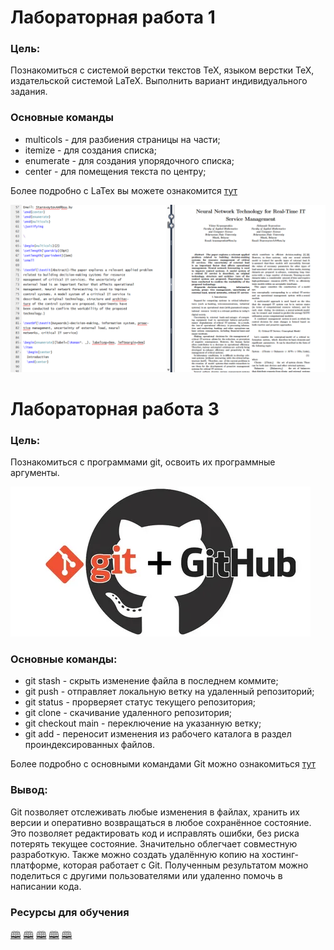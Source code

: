 ﻿# Лабораторная работа 1

### Цель: 
Познакомиться с системой верстки текстов TeX, языком верстки TeX, издательской системой LaTeX. Выполнить вариант индивидуального задания.


### Основные команды
- multicols - для разбиения страницы на части;
- itemize - для создания списка;
- enumerate - для создания упорядочного списка;
- center - для помещения текста по центру;

Более подробно с LaTex вы можете ознакомится [тут](https://www.overleaf.com/learn/latex/Learn_LaTeX_in_30_minutes)

![](lr1_image.png)

# Лабораторная работа 3

### Цель:
Познакомиться с программами git, освоить их программные аргументы.

![](git.png)

### Основные команды:
- git stash - скрыть изменение файла в последнем коммите;
- git push - отправляет локальную ветку на удаленный репозиторий;
- git status - прорверяет статус текущего репозитория;
- git clone - скачивание удаленного репозитория;
- git checkout main - переключение на указанную ветку;
- git add - переносит изменения из рабочего каталога в раздел проиндексированных файлов.


Более подробно с основными командами Git можно ознакомиться [тут](https://habr.com/ru/articles/587558/)




### Вывод:

Git позволяет отслеживать любые изменения в файлах, хранить их версии и оперативно возвращаться в любое сохранённое состояние. Это позволяет редактировать код и исправлять ошибки, без риска потерять текущее состояние.  Значительно облегчает совместную разработкую. Также можно создать удалённую копию на хостинг-платформе, которая работает с Git. Полученным результатом можно поделиться с другими пользователями или удаленно помочь в написании кода.

### Ресурсы для обучения
<a href="https://git-scm.com/docs/gittutorial">🕮</a>
<a href="https://www.udemy.com/course/git-and-github-complete-guide">🕮<a>
<a href="https://www.udemy.com/course/git-complete/">🕮</a>
<a href="https://www.udemy.com/course/git-basic-concept-fundamentals-github/">🕮</a>
<a href="https://www.udemy.com/course/git-expert-4-hours/">🕮</a>

